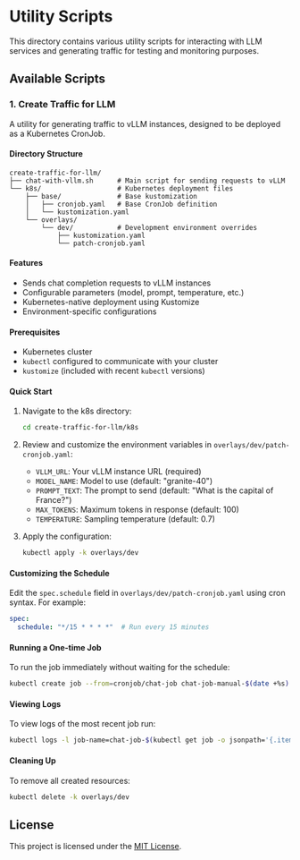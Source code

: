 # Utility Scripts

This directory contains various utility scripts for interacting with LLM services and generating traffic for testing and monitoring purposes.

## Available Scripts

### 1. Create Traffic for LLM

A utility for generating traffic to vLLM instances, designed to be deployed as a Kubernetes CronJob.

#### Directory Structure

```
create-traffic-for-llm/
├── chat-with-vllm.sh      # Main script for sending requests to vLLM
└── k8s/                   # Kubernetes deployment files
    ├── base/              # Base kustomization
    │   ├── cronjob.yaml   # Base CronJob definition
    │   └── kustomization.yaml
    └── overlays/
        └── dev/           # Development environment overrides
            ├── kustomization.yaml
            └── patch-cronjob.yaml
```

#### Features

- Sends chat completion requests to vLLM instances
- Configurable parameters (model, prompt, temperature, etc.)
- Kubernetes-native deployment using Kustomize
- Environment-specific configurations

#### Prerequisites

- Kubernetes cluster
- `kubectl` configured to communicate with your cluster
- `kustomize` (included with recent `kubectl` versions)

#### Quick Start

1. Navigate to the k8s directory:
   ```bash
   cd create-traffic-for-llm/k8s
   ```

2. Review and customize the environment variables in `overlays/dev/patch-cronjob.yaml`:
   - `VLLM_URL`: Your vLLM instance URL (required)
   - `MODEL_NAME`: Model to use (default: "granite-40")
   - `PROMPT_TEXT`: The prompt to send (default: "What is the capital of France?")
   - `MAX_TOKENS`: Maximum tokens in response (default: 100)
   - `TEMPERATURE`: Sampling temperature (default: 0.7)

3. Apply the configuration:
   ```bash
   kubectl apply -k overlays/dev
   ```

#### Customizing the Schedule

Edit the `spec.schedule` field in `overlays/dev/patch-cronjob.yaml` using cron syntax. For example:

```yaml
spec:
  schedule: "*/15 * * * *"  # Run every 15 minutes
```

#### Running a One-time Job

To run the job immediately without waiting for the schedule:

```bash
kubectl create job --from=cronjob/chat-job chat-job-manual-$(date +%s)
```

#### Viewing Logs

To view logs of the most recent job run:

```bash
kubectl logs -l job-name=chat-job-$(kubectl get job -o jsonpath='{.items[?(@.metadata.ownerReferences[0].kind=="CronJob")].metadata.name}' --sort-by=.metadata.creationTimestamp | tail -n1)
```

#### Cleaning Up

To remove all created resources:

```bash
kubectl delete -k overlays/dev
```

## License

This project is licensed under the [MIT License](LICENSE).
